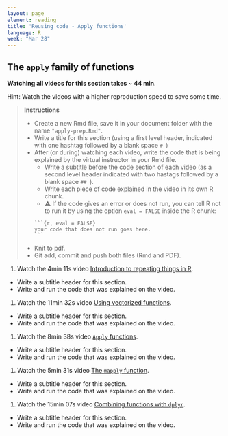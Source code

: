 ```yaml
---
layout: page
element: reading
title: 'Reusing code - Apply functions'
language: R
week: "Mar 28"
---
```


## The `apply` family of functions

<!-- Written Tutorial:
https://ademos.people.uic.edu/Chapter4.html#:~:text=Apply%20functions%20are%20a%20family,and%20often%20require%20less%20code. -->

<!-- Videos from https://datacarpentry.org/semester-biology/lessons/R-iteration-1/ -->

**Watching all videos for this section takes ~ 44 min**.

Hint: Watch the videos with a higher reproduction speed to save some time.


> **Instructions**
>
> - Create a new Rmd file, save it in your document folder with the name `"apply-prep.Rmd"`.
> - Write a title for this section (using a first level header, indicated with one hashtag followed by a blank space `# `)
> - After (or during) watching each video, write the code that is being explained by the virtual instructor in your Rmd file.
>   - Write a subtitle before the code section of each video (as a second level header indicated with two hastags followed by a blank space `## `).
>   - Write each piece of code explained in the video in its own R chunk.
>   - ⚠️ If the code gives an error or does not run, you can tell R not to run it by using the option `eval = FALSE` inside the R chunk:
>   ````
>   ```{r, eval = FALSE}
>   your code that does not run goes here.
>   ```
>   ````
> - Knit to pdf.
> - Git add, commit and push both files (Rmd and PDF).


1. Watch the 4min 11s video [Introduction to repeating things in R](https://youtu.be/TaqlcfCScjw).
  - Write a subtitle header for this section.
  - Write and run the code that was explained on the video.
1. Watch the 11min 32s video [Using vectorized functions](https://youtu.be/4Ol_NZnNbHk).
  - Write a subtitle header for this section.
  - Write and run the code that was explained on the video.
1. Watch the 8min 38s video [`Apply` functions](https://youtu.be/uZCPLBQ6pb0).
  - Write a subtitle header for this section.
  - Write and run the code that was explained on the video.
1. Watch the 5min 31s video [The `mapply` function](https://youtu.be/V-a7CVRo-3g).
  - Write a subtitle header for this section.
  - Write and run the code that was explained on the video.
1. Watch the 15min 07s video [Combining functions with `dplyr`](https://youtu.be/-zZNrGM5aZ4).
  - Write a subtitle header for this section.
  - Write and run the code that was explained on the video.
